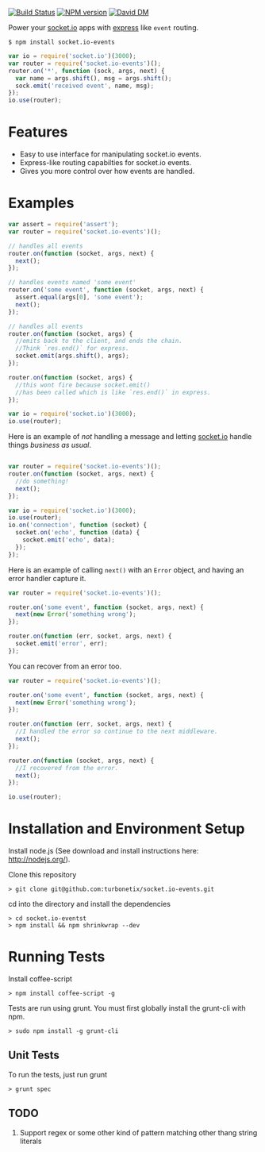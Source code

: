 [![Build Status](https://travis-ci.org/turbonetix/socket.io-events.svg?branch=master)](https://travis-ci.org/turbonetix/socket.io-events)
[![NPM version](https://badge.fury.io/js/socket.io-events.svg)](http://badge.fury.io/js/socket.io-events)
[![David DM](https://david-dm.org/turbonetix/socket.io-events.png)](https://david-dm.org/turbonetix/socket.io-events.png)

Power your [socket.io](https://github.com/Automattic/socket.io "socket.io") apps with [express](https://github.com/visionmedia/express "express") like `event` routing.

`$ npm install socket.io-events`

```javascript
var io = require('socket.io')(3000);
var router = require('socket.io-events')();
router.on('*', function (sock, args, next) {
  var name = args.shift(), msg = args.shift();
  sock.emit('received event', name, msg);
});
io.use(router);
```

# Features

* Easy to use interface for manipulating socket.io events.
* Express-like routing capabilties for socket.io events.
* Gives you more control over how events are handled.

# Examples

```javascript
var assert = require('assert');
var router = require('socket.io-events')();

// handles all events
router.on(function (socket, args, next) {
  next();
});

// handles events named 'some event'
router.on('some event', function (socket, args, next) {
  assert.equal(args[0], 'some event');
  next();
});

// handles all events
router.on(function (socket, args) {
  //emits back to the client, and ends the chain.  
  //Think `res.end()` for express.
  socket.emit(args.shift(), args);
});

router.on(function (socket, args) {
  //this wont fire because socket.emit() 
  //has been called which is like `res.end()` in express.
});

var io = require('socket.io')(3000);
io.use(router);
```

Here is an example of *not* handling a message and letting [socket.io](https://github.com/Automattic/socket.io "socket.io")
handle things *business as usual*.

```javascript

var router = require('socket.io-events')();
router.on(function (socket, args, next) {
  //do something!
  next();
});

var io = require('socket.io')(3000);
io.use(router);
io.on('connection', function (socket) {
  socket.on('echo', function (data) {
    socket.emit('echo', data);  
  });
});
```

Here is an example of calling `next()` with an `Error` object, and having an error handler capture it.

```javascript
var router = require('socket.io-events')();

router.on('some event', function (socket, args, next) {
  next(new Error('something wrong');
});

router.on(function (err, socket, args, next) {
  socket.emit('error', err);
});
```

You can recover from an error too.

```javascript
var router = require('socket.io-events')();

router.on('some event', function (socket, args, next) {
  next(new Error('something wrong');
});

router.on(function (err, socket, args, next) {
  //I handled the error so continue to the next middleware.
  next();
});

router.on(function (socket, args, next) {
  //I recovered from the error.
  next();
});

io.use(router);
```

# Installation and Environment Setup

Install node.js (See download and install instructions here: http://nodejs.org/).

Clone this repository

    > git clone git@github.com:turbonetix/socket.io-events.git

cd into the directory and install the dependencies

    > cd socket.io-eventst
    > npm install && npm shrinkwrap --dev

# Running Tests

Install coffee-script

    > npm install coffee-script -g

Tests are run using grunt.  You must first globally install the grunt-cli with npm.

    > sudo npm install -g grunt-cli

## Unit Tests

To run the tests, just run grunt

    > grunt spec

## TODO

1) Support regex or some other kind of pattern matching other thang string literals
